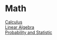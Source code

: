 # Math

[Calculus](./Calculus)  
[Linear Algebra](./Linear%20Algebra)  
[Probability and Statistic](./Probality%20and%20Statistic)  